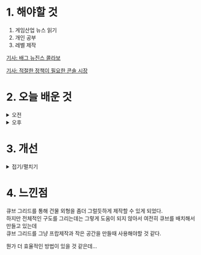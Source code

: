 
# 1. 해야할 것

1. 게임산업 뉴스 읽기 
2. 개인 공부  
3. 레벨 제작

[기사: 배그 뉴진스 콜라보](https://www.gameple.co.kr/news/articleView.html?idxno=209853)

[기사: 적절한 정책이 필요한 콘솔 시장](https://www.gameple.co.kr/news/articleView.html?idxno=209847)

# 2. 오늘 배운 것

<details>
<summary>오전</summary>

## 오늘의 뉴스
### 배그 뉴진스 콜라보
![image](https://github.com/JM94Ent/TIL-WIL/assets/143363550/62c599e4-34bc-4eb2-8e73-98eeb42b6e27)
```
확실한 인기 IP가 있으면 이용하는게 좋다.
뉴진스라는 스타 아이돌을 이용해서 적절하게 팬들을 게임으로 유도한 게 마음에 든다.
뉴진스 팬이 아니더라도 노래나 이름정도는 알고 있고 해당 춤을 출 수 있는 배그는 IP를 이용해서 효과적인 콜라보를 진행했다.
이쁘고 매력적이면 수요가 생긴다.
```

### 적절한 정책이 있어야 콘솔 시장 열릴것
![image](https://github.com/JM94Ent/TIL-WIL/assets/143363550/1863850e-692d-413f-b542-78679cd5e075)
```
게임에 대한 부정적 인식을 만든 건 정부 정책이 그렇게 유도한 것이라고 생각하는 나로서는
실질적인 지원정책이 필요하다고 목소리가 나오는 현 상황까지 온 것이 좋다고 생각한다.
```


■ 따듯하고 신비한 어드벤처, '인투 디 엠버랜드' 20일 얼리액세스
개발사 타이니 로어와 데달릭 엔터테인먼트는 따뜻하고 신비로운 어드벤쳐 게임 '인투 디 엠버랜드'를 오늘 스팀 얼리 액세스로 출시했습니다. 얼리 액세스 기간 동안 업데이트에는 게임을 전반적으로 다듬는 것뿐만 아니라 새로운 플레이어 캐릭터 및 애완동물들, 추가 생물군계 및 이벤트, 장신구나 도구 등이 추가되어 게임을 지속적으로 성장시킬 예정입니다.

■ 中 휩쓴 모바일 MOBA '아너 오브 킹즈', 글로벌 출시 
티미 스튜디오와 텐센트의 글로벌 퍼블리싱 브랜드 레벨 인피니티는 '아너 오브 킹즈(Honor of Kings)'를 한국의 iOS와 안드로이드 플랫폼에 20일 공식 출시했다고 발표했습니다. 출시를 기념해 신규 플레이어들이 자신만의 게임 스타일을 발견할 수 있도록 1달 동안 신규 영웅 손책을 포함한 전체 영웅 캐릭터 86명에 대한 무료 체험 이벤트가 진행됩니다.

■ DK가 개발한 新RTS '배틀 에이스', 26일 CBT 
언캡드 게임즈(Uncapped Games)는 RTS 장르의 핵심 재미를 더욱 풍성하게 즐길 수 있는 새로운 PC RTS 게임 '배틀 에이스(Battle Aces)'의 비공개 베타테스트(CBT)를 한국시간 기준 6월 26일 목표로 준비중이라고 금일 밝혔습니다. 쇼매치에서는 자동화된 자원 수집과 즉각적인 유닛 생성 등 편리한 콘텐츠들을 비롯해 대규모 군대를 제어하고 기동하는 재미를 강조한 플레이가 공개된 바 있습니다.

■ 룽투코리아-아이톡시, '슈퍼걸스 대전'으로 베트남 공략
모바일 게임 전문 퍼블리셔 룽투코리아는 게임 리퍼블리셔 아이톡시와 전략적 협력 MOU를 체결하고 베트남 모바일 게임시장을 적극 공략하겠다고 20일 밝혔습니다. 이번 전략적 협력 MOU를 통해 양사는 베트남 모바일 게임시장을 공략하기 위해 아이톡시가 23년말 국내 출시한 서브컬쳐 RPG '슈퍼걸스 대전'을 베트남 게임시장에 런칭할 예정입니다.

■ 나이언틱, 혼합현실 위한 차세대 지도 구축 플랫폼 내놔
Niantic(나이언틱)은 현재와 미래의 혼합 현실을 위한 차세대 지도 구축을 위해 새로운 웹 기반 비주얼 플랫폼인 'Niantic Studio(나이언틱 스튜디오)'를 공개했다고 20일 밝혔습니다. 이러한 흐름에 맞춰 Keyhole에서 Google Earth, Google Maps, 최초의 Niantic 게임에 이르기까지 지도 구축과 위치 기반 관련 경험과 기술을 활용, 콘텐츠 제작자가 손쉽게 몰입형 위치 기반 경험을 구축할 수 있도록 새로운 플랫폼 'Niantic Studio'를 선보입니 
다.

■ 하숙생이 전부 미녀입니다만? 
스토리타코가 쓰리와이코프레이션의 유튜브 채널 ‘밀크필름’ IP를 활용한 게임 ‘하숙생이 전부 미녀입니다만?’ 텀블벅 펀딩을 시작했습니다. 게임은 등장인물을 실사로 촬영한 '풀 모션 비디오(FMV; Full Motion Video)' 장르로 제작되며 게이머의 선택에 따라 다양한 분기의 스토리가 마치 드라마처럼 동영상으로 진행됩니다. 해피 엔딩, 배드 엔딩 뿐 아니라, 진척도에 따라 숨겨진 히든 엔딩, 트루 엔딩에도 이를 수 있습니다.

■ 스토브에 라그가? 스마일게이트, '라그나로크' 채널링 
스마일게이트가 그라비티의 PC MMORPG '라그나로크 온라인'의 스토브 채널링 서비스를 예고하고 사전예약을 실시한다고 19일(수) 밝혔습니다. 스토브는 '라그나로크 온라인'의 채널링에 앞서 '라그나로크 온라인' 스토브 이용자에게 혜택을 지급하기 위한 사전예약 이벤트를 실시합니다.

■ PK 인디 축제, '빌드051 with 오렌지플래닛' 28일 개최
동서대학교 지방대학 활성화 사업단은 부산 정보산업진흥원의 후원과 인디부, 스마일게이트 오렌지플래닛 창업재단(이하 오렌지플래닛)의 주관으로 '2024 빌드051 with 오렌지플래닛' 행사를 개최한다고 발표했습니다. 빌드051 행사는 부산과 경남 지역의 인디 및 소규모 게임 개발사들이 모인 인디부에서 지역 게임 개발 생태계를 활성화시키기 위해 개최하고 있으며 지역 개발사는 물론 게임 전공 대학생들도 함께 전시에 참여하여 개발 중인 게임을 직접 시연하고 서로 리뷰하는 전시회와 포럼을 개최하는 행사로 지역내 인디 게임 개발자들의 네트워킹과 개발 역량 향상에 도움이 되고 있습니다.

■ AI부터 웹3까지, 서울메타위크2024 26일 코엑스 개최
디지털 테크토크 2024 서울메타위크(이하, 서울메타위크)가 오늘 6월 26일-27일 양일간 서울 코엑스에서 개최됩니다. 이번 서울메타위크는 핵심 키워드인 AI(인공지능)를 중심으로 Web3, 메타버스, XR 등 최신 기술과 트렌드에 대해 이야기하는 메인 컨퍼런스(2024 메타콘)와 다양한 사이드이벤트, 네트워킹 리셉션, 글로벌 기업들의 전시부스 등으로 구성됐습니다.

■ 최초 정식 라이선스, 쿠로코의 농구 Street Rivals 출시
FIVECROSS(파이브크로스)는 일본 인기 농구 애니메이션 원작의 농구 대전 모바일 게임 '쿠로코의 농구 Street Rivals'을 구글 플레이 스토어, 애플 앱스토어, 원스토어에서 정식 출시한다고 19일 밝혔습니다. '쿠로코의 농구 Street Rivals'는 정식 출시와 함께 기적의 세대 천재 3점 슈터 '미도리마 신타로'를 공개됐습니다.

■ 검은사막 하이델 연회, '프랑스 베이냑'서 열린다 
펄어비스가 6월 22일(토) 검은사막 모험가 행사 '2024 하이델 연회'를 '프랑스 베이냑'에서 개최합니다. 올해는 검은사막 10주년을 축하하고 감사의 의미를 담아 현실 속 하이델 도시 '프랑스 베이냑'에서 글로벌 모험가와 만납니다.

■ 스위치 메트로배니아 '더 나이트 위치' 7월 2일 패키지 발매
해외의 게임 제작, 배급사인 'Super Mega Team'과 'Shinyuden'은 '코멧소프트'와 협력해 Nintendo Switch 전용 슈팅 어드벤처 게임 "The Knight Witch(이하, 더 나이트 위치)" 패키지 버전을 7월 2일 (화) 한국어화 정식 발매하며 예약 판매를 시작했습니다. "더 나이트 위치"는 메트로배니아 스타일의 슈팅 어드벤처 게임입니다.

■ 90년대 범죄 영화 액션 '크라임 보스: 록케이 시티', 이제는 스팀에서
505게임즈는 개발사 인게임 스튜디오(INGAME STUDIOS)의 1인칭 슈팅 게임 크라임 보스: 록케이 시티 (Crime Boss: Rockay City)를 19일 스팀을 통해 공식 출시했습니다. 크라임 보스: 록케이 시티는 액션 세트피스, 구역 전쟁, 그리고 90년대 범죄 영화의 오버액션이 결합된 조직 범죄 스타일의 라이브 서비스 게임입니다.

■ 힐링 수족관 '어비스리움', 이번엔 클래식을 들으며 
위메이드커넥트가 신작 모바일 게임 '어비스리움 더 클래식'을 한국을 비롯한 글로벌 시장에 18일 출시했습니다. '어비스리움 더 클래식'은 위메이드커넥트가 2016년 출시해 6,500만 다운로드를 기록한 모바일게임 '어비스리움 IP를 활용한 작품으로 2020년 '어비스리움 폴'에 이은 세번째 오리지널 IP 시리즈입니다.
</details>


<details>
<summary>오후</summary>

## 레벨 제작
![image](https://github.com/JM94Ent/TIL-WIL/assets/143363550/60aeaf8d-7f74-4c76-bf34-e6894ffb921c)

</details>




# 3. 개선


<details>
<summary>접기/펼치기</summary>


</details>



# 4. 느낀점
큐브 그리드를 통해 건물 외형을 좀더 그럴듯하게 제작할 수 있게 되었다.\
하지만 전체적인 구도를 그리는데는 그렇게 도움이 되지 않아서 여전히 큐브를 배치해서 만들고 있는데\
큐브 그리드를 그냥 프랍제작과 작은 공간을 만들때 사용해야할 것 같다.

뭔가 더 효율적인 방법이 있을 것 같은데...

